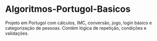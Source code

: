 # Algoritmos-Portugol-Basicos
Projeto em Portugol com cálculos, IMC, conversão, jogo, login básico e categorização de pessoas. Contém lógica de repetição, condições e validações.
